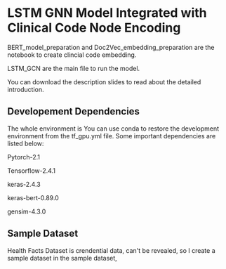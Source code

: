 # LSTM GNN Model Integrated with Clinical Code Node Encoding

BERT_model_preparation and Doc2Vec_embedding_preparation are the notebook to create clincial code embedding.

LSTM_GCN are the main file to run the model. 

You can download the description slides to read about the detailed introduction.

## Developement Dependencies

The whole environment is 
You can use conda to restore the development environment from the tf_gpu.yml file.
Some important dependencies are listed below:

Pytorch-2.1

Tensorflow-2.4.1

keras-2.4.3

keras-bert-0.89.0

gensim-4.3.0

## Sample Dataset

Health Facts Dataset is crendential data, can't be revealed, so I create a sample dataset in the sample dataset, 



